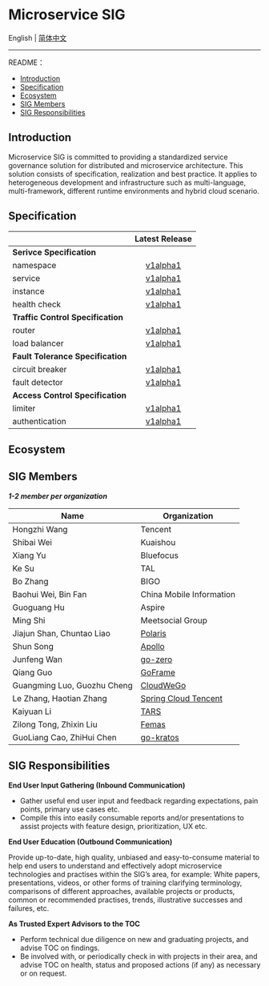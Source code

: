 # Microservice SIG

English | [简体中文](./README-zh.md) 

---

README：

- [Introduction](#introduction)
- [Specification](#specification)
- [Ecosystem](#ecosystem)
- [SIG Members](#sig-members)
- [SIG Responsibilities](#sig-responsibilities)

## Introduction

Microservice SIG is committed to providing a standardized service governance solution for distributed and microservice architecture. This solution consists of specification, realization and best practice. It applies to heterogeneous development and infrastructure such as multi-language, multi-framework, different runtime environments and hybrid cloud scenario. 

## Specification

|                                   |         Latest Release             |
| :-------------------------------- | :--------------------------------: |
| **Serivce Specification**         |
| namespace       | [v1alpha1](/specification/v1/service-spec/namespace.md) |
| service         | [v1alpha1](/specification/v1/service-spec/service.md) |
| instance        | [v1alpha1](/specification/v1/service-spec/instance.md) |
| health check    | [v1alpha1](/specification/v1/service-spec/healthcheck.md) |
| **Traffic Control Specification** |
| router          | [v1alpha1](/specification/v1/traffic-control-spec/router.md) |
| load balancer   | [v1alpha1](/specification/v1/traffic-control-spec/loadbalancer.md) |
| **Fault Tolerance Specification** |
| circuit breaker | [v1alpha1](/specification/v1/fault-tolerance-spec/circuitbreaker.md) |
| fault detector  | [v1alpha1](/specification/v1/fault-tolerance-spec/faultdetector.md) |
| **Access Control Specification**  |
| limiter         | [v1alpha1](/specification/v1/access-control-spec/limiter.md) |
| authentication  | [v1alpha1](/specification/v1/access-control-spec/authentication.md) |

## Ecosystem

## SIG Members

***1-2 member per organization***

| Name                        | Organization         |
| --------------------------- | -------------------- |
| Hongzhi Wang                | Tencent   |
| Shibai Wei                  | Kuaishou  |
| Xiang Yu                    | Bluefocus |
| Ke Su                       | TAL       |
| Bo Zhang                    | BIGO      |
| Baohui Wei, Bin Fan         | China Mobile Information |
| Guoguang Hu                 | Aspire |
| Ming Shi                    | Meetsocial Group |
| Jiajun Shan, Chuntao Liao   | [Polaris](https://github.com/polarismesh) |
| Shun Song                   | [Apollo](https://github.com/apolloconfig) |
| Junfeng Wan                 | [go-zero](https://github.com/zeromicro)   |
| Qiang Guo                   | [GoFrame](https://github.com/gogf)        |
| Guangming Luo, Guozhu Cheng | [CloudWeGo](https://github.com/cloudwego) |
| Le Zhang, Haotian Zhang     | [Spring Cloud Tencent](https://github.com/Tencent/spring-cloud-tencent) |
| Kaiyuan Li                  | [TARS](https://github.com/TarsCloud) |
| Zilong Tong, Zhixin Liu     | [Femas](https://github.com/polarismesh/femas) |
| GuoLiang Cao, ZhiHui Chen | [go-kratos](https://github.com/go-kratos) |

## SIG Responsibilities

**End User Input Gathering (Inbound Communication)**

- Gather useful end user input and feedback regarding expectations, pain points, primary use cases etc.
- Compile this into easily consumable reports and/or presentations to assist projects with feature design, prioritization, UX etc.

**End User Education (Outbound Communication)**

Provide up-to-date, high quality, unbiased and easy-to-consume material to help end users to understand and effectively adopt microservice technologies and practises within the SIG’s area, for example: White papers, presentations, videos, or other forms of training clarifying terminology, comparisons of different approaches, available projects or products, common or recommended practises, trends, illustrative successes and failures, etc.

**As Trusted Expert Advisors to the TOC**

- Perform technical due diligence on new and graduating projects, and advise TOC on findings.
- Be involved with, or periodically check in with projects in their area, and advise TOC on health, status and proposed actions (if any) as necessary or on request.
